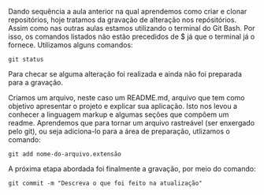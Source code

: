 Dando sequência a aula anterior na qual aprendemos como criar e clonar repositórios, hoje tratamos da gravação de alteração nos repósitórios. Assim como nas outras aulas estamos utilizando o terminal do Git Bash. Por isso, os comandos listados não estão precedidos de $ já que o terminal já o fornece.
Utilizamos alguns comandos:

```
git status
```
Para checar se alguma alteração foi realizada e ainda não foi preparada para a gravação.

Criamos um arquivo, neste caso um README.md, arquivo que tem como objetivo apresentar o projeto e explicar sua aplicação. Isto nos levou a conhecer a linguagem markup e algumas seções que compõem um readme.
Aprendemos que para tornar um arquivo rastreável (ser enxergado pelo git), ou seja adiciona-lo para a área de preparação, utlizamos o comando:

```
git add nome-do-arquivo.extensão
```


A próxima etapa abordada foi finalmente a gravação, por meio do comando:

```
git commit -m "Descreva o que foi feito na atualização"
